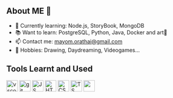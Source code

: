 ## About ME 👋

- 🌱 Currently learning: Node.js, StoryBook, MongoDB
- 📚 Want to learn: PostgreSQL, Python, Java, Docker and art🎨
- 📫 Contact me: mayom.orathai@gmail.com
- 🌈 Hobbies: Drawing, Daydreaming, Videogames...

## Tools Learnt and Used
<p align="left">
<img src="https://cdn.jsdelivr.net/gh/devicons/devicon/icons/vscode/vscode-original.svg" alt="vscode" width="30" height="30"/>
<img src="https://cdn.jsdelivr.net/gh/devicons/devicon@latest/icons/git/git-original.svg" alt="git" width="30" height="30" />
<img src="https://cdn.jsdelivr.net/gh/devicons/devicon@latest/icons/javascript/javascript-original.svg" alt="JS" width="30" height="30"/>
<img src="https://cdn.jsdelivr.net/gh/devicons/devicon@latest/icons/html5/html5-original.svg" alt="HTML" width="30" height="30"/>
<img src="https://cdn.jsdelivr.net/gh/devicons/devicon@latest/icons/css3/css3-original.svg" alt="CSS" width="30" height="30" />
<img src="https://cdn.jsdelivr.net/gh/devicons/devicon@latest/icons/typescript/typescript-original.svg" alt="TS" width="30" height="30"/>
<img src="https://cdn.jsdelivr.net/gh/devicons/devicon@latest/icons/mysql/mysql-original-wordmark.svg" alt=""mySQL width="30" height="30"/>
          

          
          
</p>          


  

  
